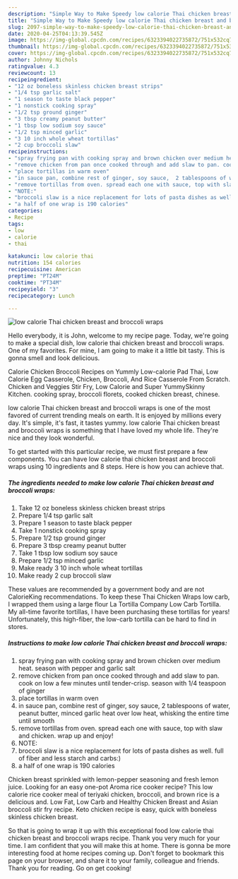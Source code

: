 ```yaml
---
description: "Simple Way to Make Speedy low calorie Thai chicken breast and broccoli wraps"
title: "Simple Way to Make Speedy low calorie Thai chicken breast and broccoli wraps"
slug: 2097-simple-way-to-make-speedy-low-calorie-thai-chicken-breast-and-broccoli-wraps
date: 2020-04-25T04:13:39.545Z
image: https://img-global.cpcdn.com/recipes/6323394022735872/751x532cq70/low-calorie-thai-chicken-breast-and-broccoli-wraps-recipe-main-photo.jpg
thumbnail: https://img-global.cpcdn.com/recipes/6323394022735872/751x532cq70/low-calorie-thai-chicken-breast-and-broccoli-wraps-recipe-main-photo.jpg
cover: https://img-global.cpcdn.com/recipes/6323394022735872/751x532cq70/low-calorie-thai-chicken-breast-and-broccoli-wraps-recipe-main-photo.jpg
author: Johnny Nichols
ratingvalue: 4.3
reviewcount: 13
recipeingredient:
- "12 oz boneless skinless chicken breast strips"
- "1/4 tsp garlic salt"
- "1 season to taste black pepper"
- "1 nonstick cooking spray"
- "1/2 tsp ground ginger"
- "3 tbsp creamy peanut butter"
- "1 tbsp low sodium soy sauce"
- "1/2 tsp minced garlic"
- "3 10 inch whole wheat tortillas"
- "2 cup broccoli slaw"
recipeinstructions:
- "spray frying pan with cooking spray and brown chicken over medium heat. season with pepper and garlic salt"
- "remove chicken from pan once cooked through and add slaw to pan. cook on low a few minutes until tender-crisp. season with 1/4 teaspoon of ginger"
- "place tortillas in warm oven"
- "in sauce pan, combine rest of ginger, soy sauce,  2 tablespoons of water, peanut butter, minced garlic heat over low heat,  whisking the entire time until smooth"
- "remove tortillas from oven. spread each one with sauce, top with slaw and chicken. wrap up and enjoy!"
- "NOTE:"
- "broccoli slaw is a nice replacement for lots of pasta dishes as well. full of fiber and less starch and carbs:)"
- "a half of one wrap is 190 calories"
categories:
- Recipe
tags:
- low
- calorie
- thai

katakunci: low calorie thai 
nutrition: 154 calories
recipecuisine: American
preptime: "PT24M"
cooktime: "PT34M"
recipeyield: "3"
recipecategory: Lunch

---
```



![low calorie Thai chicken breast and broccoli wraps](https://img-global.cpcdn.com/recipes/6323394022735872/751x532cq70/low-calorie-thai-chicken-breast-and-broccoli-wraps-recipe-main-photo.jpg)

Hello everybody, it is John, welcome to my recipe page. Today, we're going to make a special dish, low calorie thai chicken breast and broccoli wraps. One of my favorites. For mine, I am going to make it a little bit tasty. This is gonna smell and look delicious.

Calorie Chicken Broccoli Recipes on Yummly Low-calorie Pad Thai, Low Calorie Egg Casserole, Chicken, Broccoli, And Rice Casserole From Scratch. Chicken and Veggies Stir Fry, Low Calorie and Super YummySkinny Kitchen. cooking spray, broccoli florets, cooked chicken breast, chinese.

low calorie Thai chicken breast and broccoli wraps is one of the most favored of current trending meals on earth. It is enjoyed by millions every day. It's simple, it's fast, it tastes yummy. low calorie Thai chicken breast and broccoli wraps is something that I have loved my whole life. They're nice and they look wonderful.


To get started with this particular recipe, we must first prepare a few components. You can have low calorie thai chicken breast and broccoli wraps using 10 ingredients and 8 steps. Here is how you can achieve that.

<!--inarticleads1-->

##### The ingredients needed to make low calorie Thai chicken breast and broccoli wraps:

1. Take 12 oz boneless skinless chicken breast strips
1. Prepare 1/4 tsp garlic salt
1. Prepare 1 season to taste black pepper
1. Take 1 nonstick cooking spray
1. Prepare 1/2 tsp ground ginger
1. Prepare 3 tbsp creamy peanut butter
1. Take 1 tbsp low sodium soy sauce
1. Prepare 1/2 tsp minced garlic
1. Make ready 3 10 inch whole wheat tortillas
1. Make ready 2 cup broccoli slaw


These values are recommended by a government body and are not CalorieKing recommendations. To keep these Thai Chicken Wraps low carb, I wrapped them using a large flour La Tortilla Company Low Carb Tortilla. My all-time favorite tortillas, I have been purchasing these tortillas for years! Unfortunately, this high-fiber, the low-carb tortilla can be hard to find in stores. 

<!--inarticleads2-->

##### Instructions to make low calorie Thai chicken breast and broccoli wraps:

1. spray frying pan with cooking spray and brown chicken over medium heat. season with pepper and garlic salt
1. remove chicken from pan once cooked through and add slaw to pan. cook on low a few minutes until tender-crisp. season with 1/4 teaspoon of ginger
1. place tortillas in warm oven
1. in sauce pan, combine rest of ginger, soy sauce,  2 tablespoons of water, peanut butter, minced garlic heat over low heat,  whisking the entire time until smooth
1. remove tortillas from oven. spread each one with sauce, top with slaw and chicken. wrap up and enjoy!
1. NOTE:
1. broccoli slaw is a nice replacement for lots of pasta dishes as well. full of fiber and less starch and carbs:)
1. a half of one wrap is 190 calories


Chicken breast sprinkled with lemon-pepper seasoning and fresh lemon juice. Looking for an easy one-pot Aroma rice cooker recipe? This low calorie rice cooker meal of teriyaki chicken, broccoli, and brown rice is a delicious and. Low Fat, Low Carb and Healthy Chicken Breast and Asian broccoli stir fry recipe. Keto chicken recipe is easy, quick with boneless skinless chicken breast. 

So that is going to wrap it up with this exceptional food low calorie thai chicken breast and broccoli wraps recipe. Thank you very much for your time. I am confident that you will make this at home. There is gonna be more interesting food at home recipes coming up. Don't forget to bookmark this page on your browser, and share it to your family, colleague and friends. Thank you for reading. Go on get cooking!
